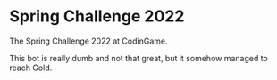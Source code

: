 # Spring Challenge 2022

The Spring Challenge 2022 at CodinGame.

This bot is really dumb and not that great, but it somehow managed to reach Gold.
